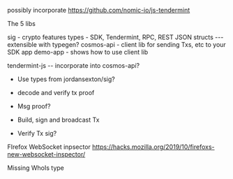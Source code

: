 
possibly incorporate https://github.com/nomic-io/js-tendermint


The 5 libs

sig - crypto features
types - SDK, Tendermint, RPC, REST JSON structs --- extensible with typegen?
cosmos-api - client lib for sending Txs, etc to your SDK app
demo-app - shows how to use client lib

tendermint-js -- incorporate into cosmos-api?


- Use types from jordansexton/sig?

- decode and verify tx proof
- Msg proof?
- Build, sign and broadcast Tx
- Verify Tx sig?


FIrefox WebSocket inpsector
https://hacks.mozilla.org/2019/10/firefoxs-new-websocket-inspector/


Missing WhoIs type
